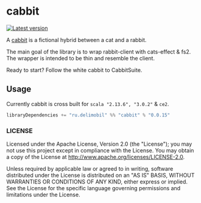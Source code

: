 cabbit
=============

[![Latest version](https://img.shields.io/badge/cabbit-0.0.15-orange.svg)](https://github.com/delimobil/cabbit)

A [cabbit] is a fictional hybrid between a cat and a rabbit.

The main goal of the library is to wrap rabbit-client with cats-effect & fs2.
The wrapper is intended to be thin and resemble the client.

Ready to start? Follow the white cabbit to CabbitSuite.

[cabbit]: https://en.wikipedia.org/wiki/Cabbit

## Usage

Currently cabbit is cross built for `scala "2.13.6", "3.0.2"` & `ce2`. 
```sbt
libraryDependencies += "ru.delimobil" %% "cabbit" % "0.0.15"
```

### LICENSE ###
Licensed under the Apache License, Version 2.0 (the "License"); you may not use this project except in compliance with the License. You may obtain a copy of the License at http://www.apache.org/licenses/LICENSE-2.0.

Unless required by applicable law or agreed to in writing, software distributed under the License is distributed on an "AS IS" BASIS, WITHOUT WARRANTIES OR CONDITIONS OF ANY KIND, either express or implied. See the License for the specific language governing permissions and limitations under the License.
